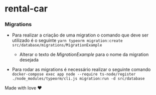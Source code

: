 # rental-car
### Migrations

- Para realizar a criação de uma migration o comando que deve ser utilizado é o seguinte `yarn typeorm migration:create src/database/migrations/MigrationExample`
    - Alterar o texto de *MigrationExample* para o nome da migration desejada

- Para rodar as migrations é necessário realizar o seguinte comando `docker-compose exec app node --require ts-node/register ./node_modules/typeorm/cli.js migration:run -d src/database`

Made with love ❤️